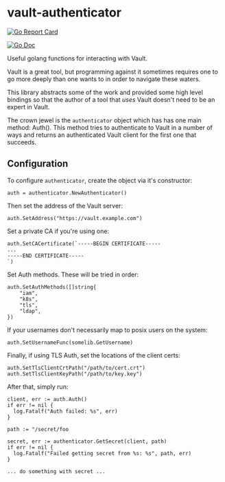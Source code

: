 # vault-authenticator
[![Go Report Card](https://goreportcard.com/badge/github.com/nikogura/vault-authenticator)](https://goreportcard.com/report/github.com/nikogura/vault-authenticator)

[![Go Doc](https://img.shields.io/badge/godoc-reference-blue.svg?style=flat-square)](http://godoc.org/github.com/nikogura/vault-authenticator/pkg/vault-authenticator)

Useful golang functions for interacting with Vault.

Vault is a great tool, but programming against it sometimes requires one to go more deeply than one wants to in order to navigate these waters.

This library abstracts some of the work and provided some high level bindings so that the author of a tool that _uses_ Vault doesn't need to be an expert in Vault.

The crown jewel is the `authenticator` object which has has one main method: Auth().  This method tries to authenticate to Vault in a number of ways and returns an authenticated Vault client for the first one that succeeds.

## Configuration

To configure `authenticator`, create the object via it's constructor:

    auth = authenticator.NewAuthenticator()
    
    
Then set the address of the Vault server:

	auth.SetAddress("https://vault.example.com")
	
	
Set a private CA if you're using one:

	auth.SetCACertificate(`-----BEGIN CERTIFICATE-----
	...
    -----END CERTIFICATE-----
    `)


Set Auth methods.  These will be tried in order:

	auth.SetAuthMethods([]string{
		"iam",
		"k8s",
		"tls",
		"ldap",
	})
	
If your usernames don't necessarily map to posix users on the system:

	auth.SetUsernameFunc(somelib.GetUsername)
	

Finally, if using TLS Auth, set the locations of the client certs:

	auth.SetTlsClientCrtPath("/path/to/cert.crt")
	auth.SetTlsClientKeyPath("/path/to/key.key")
	
	
After that, simply run:

    client, err := auth.Auth()
    if err != nil {
      log.Fatalf("Auth failed: %s", err)
    }
    
    path := "/secret/foo
    
    secret, err := authenticator.GetSecret(client, path)
    if err != nil {
      log.Fatalf("Failed getting secret from %s: %s", path, err)
    }
    
    ... do something with secret ...
